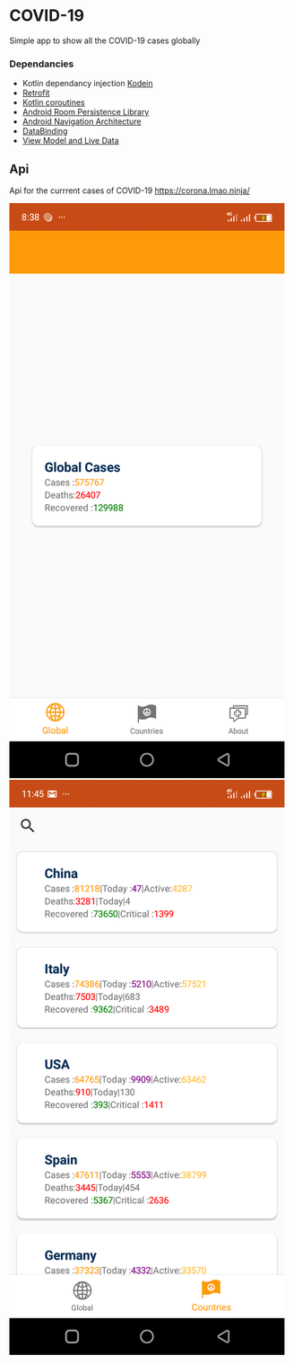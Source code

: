 # COVID-19

Simple app to show all the COVID-19 cases globally

### Dependancies
- Kotlin dependancy injection [Kodein](https://kodein.org/di/)
- [Retrofit](https://square.github.io/retrofit/)
- [Kotlin coroutines](https://github.com/Kotlin/kotlinx.coroutines)
- [Android Room Persistence Library](https://developer.android.com/topic/libraries/architecture/room)
- [Android Navigation Architecture](https://developer.android.com/guide/navigation/navigation-getting-started)
- [DataBinding](https://developer.android.com/jetpack/androidx/releases/databinding)
- [View Model and Live Data](https://developer.android.com/jetpack/androidx/releases/lifecycle)

## Api
 Api for the currrent cases of COVID-19  https://corona.lmao.ninja/


![Alt text](https://github.com/Brianonchari/COVID-19/blob/master/home.png "Screenshot")
![Alt text](https://github.com/Brianonchari/COVID-19/blob/master/screenshot.png "Screenshot")
